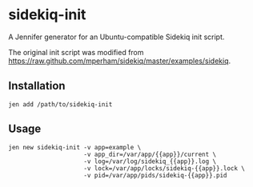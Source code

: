 sidekiq-init
============

A Jennifer generator for an Ubuntu-compatible Sidekiq init script.

The original init script was modified from https://raw.github.com/mperham/sidekiq/master/examples/sidekiq.

## Installation

    jen add /path/to/sidekiq-init

## Usage

    jen new sidekiq-init -v app=example \
                         -v app_dir=/var/app/{{app}}/current \
                         -v log=/var/log/sidekiq_{{app}}.log \
                         -v lock=/var/app/locks/sidekiq-{{app}}.lock \
                         -v pid=/var/app/pids/sidekiq-{{app}}.pid

